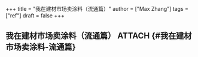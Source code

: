 +++
title = "我在建材市场卖涂料（流通篇）"
author = ["Max Zhang"]
tags = ["ref"]
draft = false
+++

## 我在建材市场卖涂料（流通篇） <span class="tag"><span class="ATTACH">ATTACH</span></span> {#我在建材市场卖涂料-流通篇}
